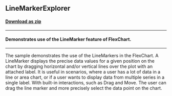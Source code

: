 ## LineMarkerExplorer
#### [Download as zip](https://grapecity.github.io/DownGit/#/home?url=https://github.com/GrapeCity/ComponentOne-WinForms-Samples/tree/master/Core\FlexChart\CS\LineMarkerExplorer)
____
#### Demonstrates use of the LineMarker feature of FlexChart.
____
The sample demonstrates the use of the LineMarkers in the FlexChart.
A LineMarker displays the precise data values for a given position on the chart by dragging horizontal and/or vertical lines over the plot with an attached label.
It is useful in scenarios, where a user has a lot of data in a line or area chart, or if a user wants to display data from multiple series in a single label.
With built-in interactions, such as Drag and Move. The user can drag the line marker and more precisely select the data point on the chart.
